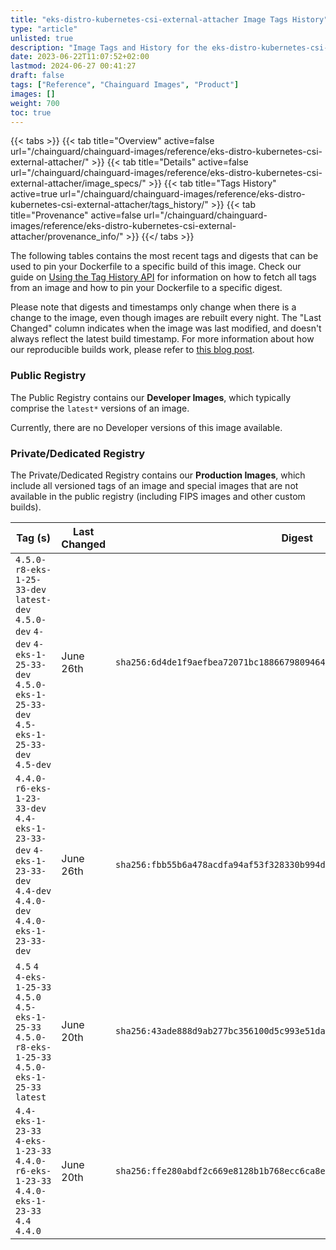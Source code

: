 ```yaml
---
title: "eks-distro-kubernetes-csi-external-attacher Image Tags History"
type: "article"
unlisted: true
description: "Image Tags and History for the eks-distro-kubernetes-csi-external-attacher Chainguard Image"
date: 2023-06-22T11:07:52+02:00
lastmod: 2024-06-27 00:41:27
draft: false
tags: ["Reference", "Chainguard Images", "Product"]
images: []
weight: 700
toc: true
---
```


{{< tabs >}}
{{< tab title="Overview" active=false url="/chainguard/chainguard-images/reference/eks-distro-kubernetes-csi-external-attacher/" >}}
{{< tab title="Details" active=false url="/chainguard/chainguard-images/reference/eks-distro-kubernetes-csi-external-attacher/image_specs/" >}}
{{< tab title="Tags History" active=true url="/chainguard/chainguard-images/reference/eks-distro-kubernetes-csi-external-attacher/tags_history/" >}}
{{< tab title="Provenance" active=false url="/chainguard/chainguard-images/reference/eks-distro-kubernetes-csi-external-attacher/provenance_info/" >}}
{{</ tabs >}}

The following tables contains the most recent tags and digests that can be used to pin your Dockerfile to a specific build of this image. Check our guide on [Using the Tag History API](/chainguard/chainguard-images/using-the-tag-history-api/) for information on how to fetch all tags from an image and how to pin your Dockerfile to a specific digest.

Please note that digests and timestamps only change when there is a change to the image, even though images are rebuilt every night. The "Last Changed" column indicates when the image was last modified, and doesn't always reflect the latest build timestamp. For more information about how our reproducible builds work, please refer to [this blog post](https://www.chainguard.dev/unchained/reproducing-chainguards-reproducible-image-builds).

### Public Registry
The Public Registry contains our **Developer Images**, which typically comprise the `latest*` versions of an image.

Currently, there are no Developer versions of this image available.

### Private/Dedicated Registry
The Private/Dedicated Registry contains our **Production Images**, which include all versioned tags of an image and special images that are not available in the public registry (including FIPS images and other custom builds).

| Tag (s)                                                                                                                                  | Last Changed | Digest                                                                    |
|------------------------------------------------------------------------------------------------------------------------------------------|--------------|---------------------------------------------------------------------------|
|  `4.5.0-r8-eks-1-25-33-dev` `latest-dev` `4.5.0-dev` `4-dev` `4-eks-1-25-33-dev` `4.5.0-eks-1-25-33-dev` `4.5-eks-1-25-33-dev` `4.5-dev` | June 26th    | `sha256:6d4de1f9aefbea72071bc1886679809464ea9e48c8573cd5efffc728016f82aa` |
|  `4.4.0-r6-eks-1-23-33-dev` `4.4-eks-1-23-33-dev` `4-eks-1-23-33-dev` `4.4-dev` `4.4.0-dev` `4.4.0-eks-1-23-33-dev`                      | June 26th    | `sha256:fbb55b6a478acdfa94af53f328330b994d4323ab29b55f1740a72fb673f2ddcf` |
|  `4.5` `4` `4-eks-1-25-33` `4.5.0` `4.5-eks-1-25-33` `4.5.0-r8-eks-1-25-33` `4.5.0-eks-1-25-33` `latest`                                 | June 20th    | `sha256:43ade888d9ab277bc356100d5c993e51daa40bb85198e42c9f67a4aa3a2c5bad` |
|  `4.4-eks-1-23-33` `4-eks-1-23-33` `4.4.0-r6-eks-1-23-33` `4.4.0-eks-1-23-33` `4.4` `4.4.0`                                              | June 20th    | `sha256:ffe280abdf2c669e8128b1b768ecc6ca8eb88ed81c5334547acc0290a3c60b32` |


